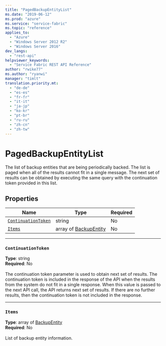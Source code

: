 ```yaml
---
title: "PagedBackupEntityList"
ms.date: "2019-06-12"
ms.prod: "azure"
ms.service: "service-fabric"
ms.topic: "reference"
applies_to: 
  - "Azure"
  - "Windows Server 2012 R2"
  - "Windows Server 2016"
dev_langs: 
  - "rest-api"
helpviewer_keywords: 
  - "Service Fabric REST API Reference"
author: "rwike77"
ms.author: "ryanwi"
manager: "timlt"
translation.priority.mt: 
  - "de-de"
  - "es-es"
  - "fr-fr"
  - "it-it"
  - "ja-jp"
  - "ko-kr"
  - "pt-br"
  - "ru-ru"
  - "zh-cn"
  - "zh-tw"
---
```

# PagedBackupEntityList

The list of backup entities that are being periodically backed. The list is paged when all of the results cannot fit in a single message. The next set of results can be obtained by executing the same query with the continuation token provided in this list.

## Properties
| Name | Type | Required |
| --- | --- | --- |
| [`ContinuationToken`](#continuationtoken) | string | No |
| [`Items`](#items) | array of [BackupEntity](sfclient-model-backupentity.md) | No |

____
### `ContinuationToken`
__Type__: string <br/>
__Required__: No<br/>
<br/>
The continuation token parameter is used to obtain next set of results. The continuation token is included in the response of the API when the results from the system do not fit in a single response. When this value is passed to the next API call, the API returns next set of results. If there are no further results, then the continuation token is not included in the response.

____
### `Items`
__Type__: array of [BackupEntity](sfclient-model-backupentity.md) <br/>
__Required__: No<br/>
<br/>
List of backup entity information.
